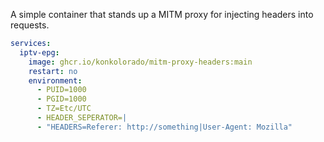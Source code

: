 A simple container that stands up a MITM proxy for injecting headers into
requests.

```yaml
services:
  iptv-epg:
    image: ghcr.io/konkolorado/mitm-proxy-headers:main
    restart: no
    environment:
      - PUID=1000
      - PGID=1000
      - TZ=Etc/UTC
      - HEADER_SEPERATOR=|
      - "HEADERS=Referer: http://something|User-Agent: Mozilla"
```